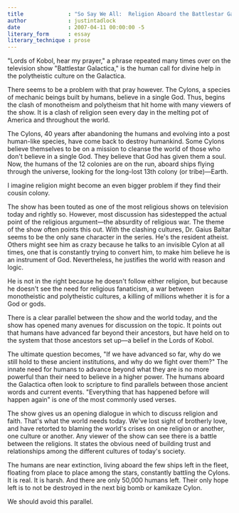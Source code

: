 ```yaml
---
title              : "So Say We All:  Religion Aboard the Battlestar Galactica"
author             : justintadlock
date               : 2007-04-11 00:00:00 -5
literary_form      : essay
literary_technique : prose
---
```


"Lords of Kobol, hear my prayer," a phrase repeated many times over on the television show "Battlestar Galactica," is the human call for divine help in the polytheistic culture on the Galactica.

There seems to be a problem with that pray however. The Cylons, a species of mechanic beings built by humans, believe in a single God. Thus, begins the clash of monotheism and polytheism that hit home with many viewers of the show. It is a clash of religion seen every day in the melting pot of America and throughout the world.

The Cylons, 40 years after abandoning the humans and evolving into a post human-like species, have come back to destroy humankind. Some Cylons believe themselves to be on a mission to cleanse the world of those who don't believe in a single God. They believe that God has given them a soul. Now, the humans of the 12 colonies are on the run, aboard ships flying through the universe, looking for the long-lost 13th colony (or tribe)—Earth.

I imagine religion might become an even bigger problem if they find their cousin colony.

The show has been touted as one of the most religious shows on television today and rightly so. However, most discussion has sidestepped the actual point of the religious argument—the absurdity of religious war. The theme of the show often points this out. With the clashing cultures, Dr. Gaius Baltar seems to be the only sane character in the series. He's the resident atheist. Others might see him as crazy because he talks to an invisible Cylon at all times, one that is constantly trying to convert him, to make him believe he is an instrument of God. Nevertheless, he justifies the world with reason and logic.

He is not in the right because he doesn't follow either religion, but because he doesn't see the need for religious fanaticism, a war between monotheistic and polytheistic cultures, a killing of millions whether it is for a God or gods.

There is a clear parallel between the show and the world today, and the show has opened many avenues for discussion on the topic. It points out that humans have advanced far beyond their ancestors, but have held on to the system that those ancestors set up—a belief in the Lords of Kobol.

The ultimate question becomes, "If we have advanced so far, why do we still hold to these ancient institutions, and why do we fight over them?" The innate need for humans to advance beyond what they are is no more powerful than their need to believe in a higher power. The humans aboard the Galactica often look to scripture to find parallels between those ancient words and current events. "Everything that has happened before will happen again" is one of the most commonly used verses.

The show gives us an opening dialogue in which to discuss religion and faith. That's what the world needs today. We've lost sight of brotherly love, and have retorted to blaming the world's crises on one religion or another, one culture or another. Any viewer of the show can see there is a battle between the religions. It states the obvious need of building trust and relationships among the different cultures of today's society.

The humans are near extinction, living aboard the few ships left in the fleet, floating from place to place among the stars, constantly battling the Cylons. It is real. It is harsh. And there are only 50,000 humans left. Their only hope left is to not be destroyed in the next big bomb or kamikaze Cylon.

We should avoid this parallel.
